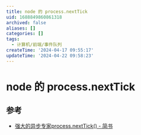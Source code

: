```yaml
---
title: node 的 process.nextTick
uid: 1688849860861318
archived: false
aliases: []
categories: []
tags:
  - 计算机/前端/事件队列
createTime: '2024-04-17 09:55:17'
updateTime: '2024-04-22 09:58:23'
---
```


# node 的 process.nextTick

## 参考

- [强大的异步专家process.nextTick() - 简书](https://www.jianshu.com/p/5328c72279ff)
